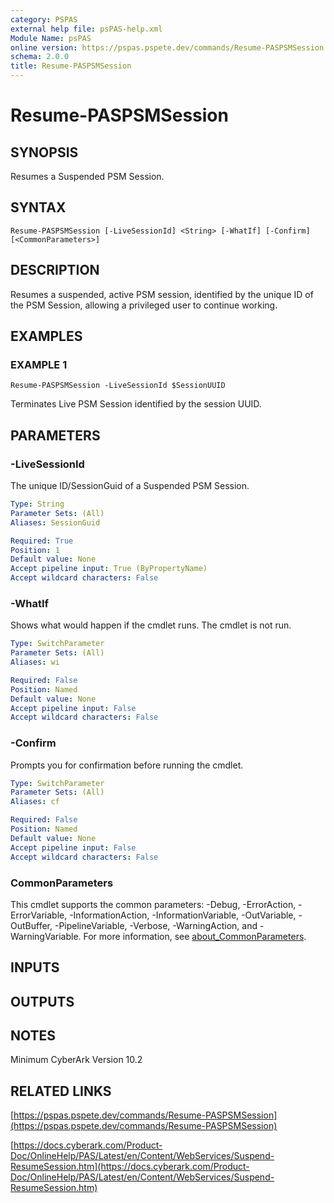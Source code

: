 ```yaml
---
category: PSPAS
external help file: psPAS-help.xml
Module Name: psPAS
online version: https://pspas.pspete.dev/commands/Resume-PASPSMSession
schema: 2.0.0
title: Resume-PASPSMSession
---
```


# Resume-PASPSMSession

## SYNOPSIS
Resumes a Suspended PSM Session.

## SYNTAX

```
Resume-PASPSMSession [-LiveSessionId] <String> [-WhatIf] [-Confirm] [<CommonParameters>]
```

## DESCRIPTION
Resumes a suspended, active PSM session, identified by the unique ID of the PSM Session,
allowing a privileged user to continue working.

## EXAMPLES

### EXAMPLE 1
```
Resume-PASPSMSession -LiveSessionId $SessionUUID
```

Terminates Live PSM Session identified by the session UUID.

## PARAMETERS

### -LiveSessionId
The unique ID/SessionGuid of a Suspended PSM Session.

```yaml
Type: String
Parameter Sets: (All)
Aliases: SessionGuid

Required: True
Position: 1
Default value: None
Accept pipeline input: True (ByPropertyName)
Accept wildcard characters: False
```

### -WhatIf
Shows what would happen if the cmdlet runs.
The cmdlet is not run.

```yaml
Type: SwitchParameter
Parameter Sets: (All)
Aliases: wi

Required: False
Position: Named
Default value: None
Accept pipeline input: False
Accept wildcard characters: False
```

### -Confirm
Prompts you for confirmation before running the cmdlet.

```yaml
Type: SwitchParameter
Parameter Sets: (All)
Aliases: cf

Required: False
Position: Named
Default value: None
Accept pipeline input: False
Accept wildcard characters: False
```

### CommonParameters
This cmdlet supports the common parameters: -Debug, -ErrorAction, -ErrorVariable, -InformationAction, -InformationVariable, -OutVariable, -OutBuffer, -PipelineVariable, -Verbose, -WarningAction, and -WarningVariable. For more information, see [about_CommonParameters](http://go.microsoft.com/fwlink/?LinkID=113216).

## INPUTS

## OUTPUTS

## NOTES
Minimum CyberArk Version 10.2

## RELATED LINKS

[https://pspas.pspete.dev/commands/Resume-PASPSMSession](https://pspas.pspete.dev/commands/Resume-PASPSMSession)

[https://docs.cyberark.com/Product-Doc/OnlineHelp/PAS/Latest/en/Content/WebServices/Suspend-ResumeSession.htm](https://docs.cyberark.com/Product-Doc/OnlineHelp/PAS/Latest/en/Content/WebServices/Suspend-ResumeSession.htm)
